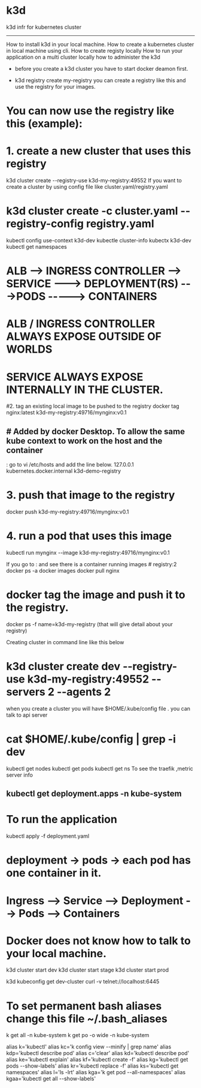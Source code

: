 # k3d
k3d infr for kubernetes cluster

---
How to install k3d in your local machine.
How to create a kubernetes cluster in local machine using cli.
How to create registy locally
How to run your application on a multi cluster locally
how to administer the k3d

- before you create a k3d cluster you have to start docker deamon first.

- k3d registry create my-registry
you can create a registry like this and use the registry for your images.

# You can now use the registry like this (example):
# 1. create a new cluster that uses this registry
k3d cluster create --registry-use k3d-my-registry:49552 
If you want to create a cluster by using config file like cluster.yaml/registry.yaml
# k3d cluster create -c cluster.yaml --registry-config registry.yaml
kubectl config use-context k3d-dev
kubectle cluster-info
kubectx k3d-dev
kubectl get namespaces

# ALB --> INGRESS CONTROLLER --> SERVICE ---> DEPLOYMENT(RS) --->PODS -----> CONTAINERS
# ALB / INGRESS CONTROLLER ALWAYS EXPOSE OUTSIDE OF WORLDS
# SERVICE ALWAYS EXPOSE INTERNALLY IN THE CLUSTER.

 #2. tag an existing local image to be pushed to the registry
docker tag nginx:latest k3d-my-registry:49716/mynginx:v0.1

## # Added by docker Desktop. To allow the same kube context to work on the host and the container
:
 go to vi /etc/hosts and add the line below.
127.0.0.1 kubernetes.docker.internal k3d-demo-registry


# 3. push that image to the registry
docker push k3d-my-registry:49716/mynginx:v0.1

# 4. run a pod that uses this image
kubectl run mynginx --image k3d-my-registry:49716/mynginx:v0.1

If you go to : and see there is a container running images # registry:2
docker ps -a
docker images
docker pull nginx
# docker tag the image and push it to the registry.
docker ps -f name=k3d-my-registry  (that will give detail about your registry)

Creating cluster in command line like this below

# k3d cluster create dev --registry-use k3d-my-registry:49552 --servers 2 --agents 2

when you create a cluster you will have $HOME/.kube/config file . you can talk to api server 
# cat $HOME/.kube/config | grep -i dev
kubectl get nodes
kubectl get pods
kubectl get ns
To see the traefik ,metric server info
## kubectl get deployment.apps -n kube-system

# To run the application 
kubectl apply -f deployment.yaml
# deployment -> pods -> each pod has one container in it.
# Ingress --> Service --> Deployment --> Pods --> Containers
# Docker does not know how to talk to your local machine.

k3d cluster start dev
k3d cluster start stage
k3d cluster start prod

k3d kubeconfig get dev-cluster
curl -v telnet://localhost:6445  

# To set permanent bash aliases change this file ~/.bash_aliases

k get all -n kube-system 
k get po -o wide -n kube-system

alias k='kubectl'
alias kc='k config view --minify | grep name'
alias kdp='kubectl describe pod'
alias c='clear'
alias kd='kubectl describe pod'
alias ke='kubectl explain'
alias kf='kubectl create -f'
alias kg='kubectl get pods --show-labels'
alias kr='kubectl replace -f'
alias ks='kubectl get namespaces'
alias l='ls -lrt'
alias kga='k get pod --all-namespaces'
alias kgaa='kubectl get all --show-labels'

